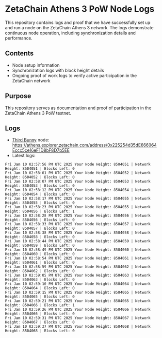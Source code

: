 # ZetaChain Athens 3 PoW Node Logs
This repository contains logs and proof that we have successfully set up and run a node on the ZetaChain Athens 3 network. The logs demonstrate continuous node operation, including synchronization details and performance.

## Contents
- Node setup information
- Synchronization logs with block height details
- Ongoing proof of work logs to verify active participation in the ZetaChain network

## Purpose
This repository serves as documentation and proof of participation in the ZetaChain Athens 3 PoW testnet.

## Logs

- [Third Bunny](https://thirdbunny.xyz/) node: https://athens.explorer.zetachain.com/address/0x225254d35dE666064Eccc5ce16eF1D8bF8D7b5EE
- Latest logs:
```
Fri Jan 10 02:57:56 PM UTC 2025 Your Node Height: 8504051 | Network Height: 8504051 | Blocks Left: 0
Fri Jan 10 02:58:01 PM UTC 2025 Your Node Height: 8504052 | Network Height: 8504052 | Blocks Left: 0
Fri Jan 10 02:58:07 PM UTC 2025 Your Node Height: 8504053 | Network Height: 8504053 | Blocks Left: 0
Fri Jan 10 02:58:12 PM UTC 2025 Your Node Height: 8504054 | Network Height: 8504054 | Blocks Left: 0
Fri Jan 10 02:58:17 PM UTC 2025 Your Node Height: 8504055 | Network Height: 8504055 | Blocks Left: 0
Fri Jan 10 02:58:23 PM UTC 2025 Your Node Height: 8504055 | Network Height: 8504056 | Blocks Left: 1
Fri Jan 10 02:58:28 PM UTC 2025 Your Node Height: 8504056 | Network Height: 8504056 | Blocks Left: 0
Fri Jan 10 02:58:33 PM UTC 2025 Your Node Height: 8504057 | Network Height: 8504057 | Blocks Left: 0
Fri Jan 10 02:58:38 PM UTC 2025 Your Node Height: 8504058 | Network Height: 8504058 | Blocks Left: 0
Fri Jan 10 02:58:44 PM UTC 2025 Your Node Height: 8504059 | Network Height: 8504059 | Blocks Left: 0
Fri Jan 10 02:58:49 PM UTC 2025 Your Node Height: 8504060 | Network Height: 8504060 | Blocks Left: 0
Fri Jan 10 02:58:54 PM UTC 2025 Your Node Height: 8504061 | Network Height: 8504061 | Blocks Left: 0
Fri Jan 10 02:58:59 PM UTC 2025 Your Node Height: 8504062 | Network Height: 8504062 | Blocks Left: 0
Fri Jan 10 02:59:05 PM UTC 2025 Your Node Height: 8504063 | Network Height: 8504063 | Blocks Left: 0
Fri Jan 10 02:59:10 PM UTC 2025 Your Node Height: 8504064 | Network Height: 8504064 | Blocks Left: 0
Fri Jan 10 02:59:15 PM UTC 2025 Your Node Height: 8504065 | Network Height: 8504065 | Blocks Left: 0
Fri Jan 10 02:59:21 PM UTC 2025 Your Node Height: 8504065 | Network Height: 8504066 | Blocks Left: 1
Fri Jan 10 02:59:26 PM UTC 2025 Your Node Height: 8504066 | Network Height: 8504066 | Blocks Left: 0
Fri Jan 10 02:59:31 PM UTC 2025 Your Node Height: 8504067 | Network Height: 8504067 | Blocks Left: 0
Fri Jan 10 02:59:37 PM UTC 2025 Your Node Height: 8504068 | Network Height: 8504068 | Blocks Left: 0
```
